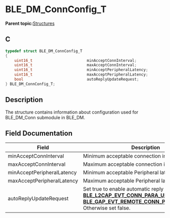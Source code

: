 # BLE\_DM\_ConnConfig\_T

**Parent topic:**[Structures](GUID-E5E92890-D6CE-4B37-AD56-B4D84D746B1B.md)

## C

```c
typedef struct BLE_DM_ConnConfig_T
{
    uint16_t                        minAcceptConnInterval;
    uint16_t                        maxAcceptConnInterval;
    uint16_t                        minAcceptPeripheralLatency;
    uint16_t                        maxAcceptPeripheralLatency;
    bool                            autoReplyUpdateRequest;
} BLE_DM_ConnConfig_T;
```

## Description

The structure contains information about configuration used for BLE\_DM\_Conn submodule in BLE\_DM.

## Field Documentation

|Field|Description|
|-----|-----------|
|minAcceptConnInterval|Minimum acceptable connection interval.|
|maxAcceptConnInterval|Maximum acceptable connection interval.|
|minAcceptPeripheralLatency|Minimum acceptable Peripheral latency.|
|maxAcceptPeripheralLatency|Maximum acceptable Peripheral latency.|
|autoReplyUpdateRequest|Set true to enable automatic reply when receiving **[BLE\_L2CAP\_EVT\_CONN\_PARA\_UPDATE\_REQ](GUID-08754DED-539F-4A79-819A-92C50CC7F476.md)** or **[BLE\_GAP\_EVT\_REMOTE\_CONN\_PARAM\_REQUEST](GUID-ADCFB5AA-F06E-4ED9-9227-592A5CE40F39.md)**. Otherwise set false.|

